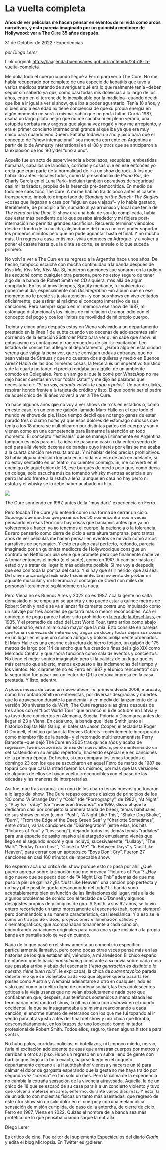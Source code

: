 # La vuelta completa

**Años de ver películas me hacen pensar en eventos de mi vida como arcos narrativos, y esto parecía imaginado por un guionista mediocre de Hollywood: ver a The Cure 35 años después.**

31 de October de 2022 - Experiencias

_por Diego Lerer_

Link original: https://laagenda.buenosaires.gob.ar/contenido/24518-la-vuelta-completa



Me dolía todo el cuerpo cuando llegué a Ferro para ver a The Cure. No me había recuperado por completo de una especie de hepatitis que tuvo a varios médicos tratando de averiguar qué era lo que realmente tenía –deben seguir sin saberlo ya que, como casi todas mis dolencias a lo largo de los años, entró en el terreno de lo inexplicable por la medicina– cuando decidí que iba a ir igual a ver el show, que iba a poder aguantarlo. Tenía 18 años, y si bien uno a esa edad no tiene conciencia de que su propia energía en algún momento no será la misma, sabía que no podía faltar. Corría 1987, usaba un largo piloto negro que no me sacaba ni en pleno verano, una estupida corbata muy angosta que alguna vez regalé y hoy me arrepiento, y era el primer concierto internacional grande al que iba ya que era muy chico para cuando vino Queen. Faltaba todavía un año y pico para que el concepto de “show internacional” sea moneda corriente en Argentina a partir de lo de Amnesty International en el ‘88 y otros que se anticiparon a la explosión de los ‘90 y del “uno a uno”.




Aquello fue un acto de supervivencia a botellazos, escupidas, embestidas humanas, caballos de la policía, corridas y cosas que en ese entonces yo creía que eran parte de la normalidad de ir a un show de rock. A los que había ido antes –locales todos, como la presentación de *Piano Bar*, de Charly García en el Luna Park– incluían también operativos de seguridad casi militarizados, propios de la herencia pre-democrática. En medio de todo ese caos tocó The Cure. A mí me habían traído poco antes el casete transparente, impoluto e importado de *Standing on the Beach: The Singles* –cosas que llegaban a casa por “alguien que viajaba”– y lo había gastado, literalmente, de principio a fin, sumado al ya arruinado y local que tenía de *The Head on the Door*. El show era una bola de sonido complicada, había que estar más pendiente de lo que pasaba alrededor y mi flojera post-internación no permitía grandes sacrificios. Recuerdo terminar viéndolos desde el fondo de la cancha, alejándome del caos que creí poder soportar los primeros minutos pero que no pude aguantar hasta el final. Y no mucho más. Un regreso a casa lentísimo –vivía entonces en Adrogué– y a volver a poner el casete hasta que la cinta se corte, se enrede o lo que suceda primero.




No volví a ver a The Cure en su regreso a la Argentina hace unos años. De hecho, tampoco escuché con mucha continuidad a la banda después de *Kiss Me, Kiss Me, Kiss Me*. Sí, hubieron canciones que sonaron en la radio y las escuché como cualquier otra persona, pero no estoy seguro de tener algo de la banda de Robert Smith en CD siquiera, más allá de algún compilado. En los últimos tiempos, Spotify mediante, fui volviendo a ponerme al día, especialmente con *Disintegration* –un álbum que en ese momento no le presté su justa atención– y con sus shows en vivo editados oficialmente, que estiran al máximo el concepto inmersivo de sus canciones. Pero siempre siguió en mi memoria ese show de 1987, mi estómago disfuncional y los inicios de mi relación de amor-odio con el concepto del pogo y con los límites de movilidad de mi propio cuerpo.




Treinta y cinco años después estoy en Viena volviendo a un departamento prestado en la línea 1 del subte cuando veo decenas de adolescentes salir corriendo de la estación Südtiroler Platz para ver quién sabe qué show: el entusiasmo es contagioso y trae recuerdos de similar excitación. Leo listados de conciertos al llegar al departamento: ¿Habrá algo en esta ciudad serena que valga la pena ver, que se consigan todavía entradas, que no sean valses de Strauss y que no cuesten dos alquileres y medio en Buenos Aires? Había de las dos primeras cosas, la tercera es un imperativo turístico y de la cuarta no tanto: el precio rondaba un alquiler de un ambiente cómodo en Colegiales. Pero un amigo al que le conté por WhatsApp no me dejó hacer cuentas en valor “dólar Qatar” y me dijo las palabras que necesitaba oír: “*Si no vas, cuando volvés te cago a palos*”. Un par de clicks, respirar hondo frente a la tarjeta de crédito y listo. El que podría ser el padre de aquel chico de 18 años volverá a ver a The Cure.




Ya hace algunos años que no voy a ver shows de rock en estadios o, como en este caso, en un enorme galpón llamado Marx Halle en el que todo el mundo ve shows de pie. Hace tiempo decidí que no tengo ganas de estar parado tres o cuatro horas ya que esos dolores de estómago curiosos que tenía a los 18 ahora se multiplicaron por distintas partes del cuerpo y van y vienen como en una competencia para llamarme la atención en todo momento. El concepto “festivales” que se maneja últimamente en Argentina tampoco es más para mí. La idea de pasarme casi un día entero yendo de acá para allá viendo decenas de bandas cuyo interés por ellas se me acaba a la cuarta canción me resulta ardua. Y ni hablar de los precios prohibitivos. Si había alguna decisión tomada en mi vida era esa: de acá en adelante, si no estoy sentadito en un teatro, no cuenten conmigo. Sí, me convertí en el enemigo de aquel chico de 18, ese burgués de medio pelo que, como decía un colega, solo escucha música tomando whisky mientras acaricia a un perro lanudo frente a la estufa a leña, aunque en casa no hay perro ni estufa y el whisky se lo debe haber acabado mi hijo.




![](https://cdn.feater.me/files/images/618496/2fabc35f-5eeb-4d3f-8b53-db6e69bf15cb.jpg)




The Cure sonriendo en 1987, antes de la "muy dark" experiencia en Ferro.




Pero tocaba The Cure y lo entendí como una forma de cerrar un ciclo. Supongo que muchos que pasamos los 50 nos encontramos a veces pensando en esos términos: hay cosas que hacíamos antes que ya no volveremos a hacer, ya no tenemos el cuerpo, la paciencia o la tolerancia. Es raro pensarlo como cierre de ciclo a esta altura temprana, pero tantos años de ver películas me hacen pensar en eventos de mi vida como arcos narrativos de personajes. Y esto era algo casi perfecto, redondo, parecía imaginado por un guionista mediocre de Hollywood que consigue un contrato en Netflix por una serie que promete pero que finalmente nadie ve. A tomar entonces el metro (o el subte), como en 1987. A caminar hasta el estadio y a tratar de llegar lo más adelante posible. Si me voy a despedir, que sea con toda la pompa del caso. Y si hay que salir herido, que así sea. Del cine nunca salgo lastimado físicamente. Era momento de probar mi aguante muscular y mi tolerancia al contagio de Covid con miles de personas literalmente soplándome en la nuca.




Pero Viena no es Buenos Aires y 2022 no es 1987. Acá la gente no salta demasiado ni se empuja ni se aprieta y uno puede estar a quince metros de Robert Smith y nadie se va a lanzar físicamente contra uno impulsado como un salvaje por tres acordes de guitarra más o menos reconocibles. Acá el concepto de pogo parece haber sido prohibido en [la era de](https://es.wikipedia.org/wiki/Anschluss) [l](https://es.wikipedia.org/wiki/Anschluss)[a Anschluss](https://es.wikipedia.org/wiki/Anschluss), en 1935. Y el promedio de edad del Lost World Tour, tanto arriba como abajo del escenario, era similar o aún mayor que la mía. Esto consiste en parejas que toman cervezas de siete euros, tragos de doce y todos dejan sus cosas en un lugar en el que uno coloca abrigos y bolsos prolijamente ordenados. El Marx Halle es una enorme estructura de hierro forjado, un galpón de 175 metros de largo por 114 de ancho que fue creado a fines del siglo XIX como Mercado Central y que ahora funciona como sala de eventos y conciertos. No tiene el mejor sonido imaginable pero sí la calidez de un lugar que es más cerrado que abierto, menos expuesto a las inclemencias del tiempo y los vientos. No, claramente no es Ferro en 1987 y el único “encuentro” con la seguridad fue pasar por un lector de QR la entrada impresa en la casa prestada. Y listo, adentro.




A pocos meses de sacar un nuevo álbum –el primero desde 2008, marcado, como ha contado Smith en entrevistas, por diversas desgracias y muertes que lo atravesaron durante la pandemia– y en medio del lanzamiento de la versión 30 aniversario de *Wish*, The Cure regresó a las giras después de tres años con el “Lost World Tour” que arrancó el 6 de octubre en Latvia y ya tuvo doce conciertos en Alemania, Suecia, Polonia y Dinamarca antes de llegar el 23 a Viena. En cada uno, la banda que lidera Smith junto al histórico bajista Nils Gallup, el baterista Jason Cooper, el tecladista Roger O’Donnell, el mítico guitarrista Reeves Gabrels –recientemente incorporado como miembro fijo de la banda– y el retornado multiinstrumentista Perry Bamonte –que dejó The Cure en 2005 tras quince años y acaba de regresar–, fue incorporando temas del nuevo álbum, pero manteniendo un set sostenido en su amplio repertorio, haciendo especial eje en canciones de la primera época. De hecho, si uno compara los temas tocados el domingo 23 con los que se escucharon en aquel Ferro de marzo de 1987 se topará con que casi la mitad fueron los mismos, por más que las versiones de algunos de ellos se hayan vuelto irreconocibles con el paso de las décadas y las maneras de interpretarlas.




Así fue, que tras arrancar con uno de los cuatro temas nuevos que tocaron a lo largo del show, The Cure repasó oscuros clásicos de principios de los ‘80 como “A Strange Day” y “Cold” (de “Pornography”, de 1982), “At Night” y “Play for Today” (de “Seventeen Seconds”, de 1980, disco al que le dedicaron casi por completo la primera tanda de bises), temas habituales de sus shows en vivo (como “Push”, “A Night Like This”, “Shake Dog Shake”, “Burn”, “From the Edge of the Deep Green Sea” y “Charlotte Sometimes”, entre otros), varias canciones de “Disintegration” (entre ellas, los hits “Pictures of You” y “Lovesong”), dejando todos los demás temas “radiales” para una especie de asalto masivo al aletargado entusiasmo vienés que llegó en el segundo *encore* y que incluyó, sucesivamente, “Lullaby”, “The Walk”, “Friday I’m in Love”, “Close to Me”, “In Between Days” y “Just Like Heaven”, para cerrar con un apoteósico “Boys Don’t Cry”. Fueron 27 canciones en casi 160 minutos de impecable show.




No esperen acá una crítica del show porque esto no pasa por ahí. ¿Qué puedo agregar sobre la emoción que me provoca “Pictures of You”? ¿Hay algo nuevo que se pueda decir de “A Night Like This” además de que me puso la piel de gallina? ¿Es “Just Like Heaven” una canción pop perfecta y no hay pifie posible que la desacomode del todo? La banda sonó aceptablemente bien en función de las limitaciones del lugar, más allá de algunos problemas de sonido con el teclado de O’Donnell y algunos desajustes propios de principios de gira. A Smith, a sus 62 años, se lo vio entero recorriendo un tanto morosamente el escenario (bah, como siempre) pero dominándolo a su manera característica, casi mesiánica. Y a eso se le sumó un trabajo de videos, proyecciones e iluminación cálidos y cinematográficos, que acompañaban tonalmente a cada canción, encontrando variaciones originales para cada una y que incluían a la propia banda en pantalla solo de vez en cuando.




Nada de lo que pasó en el show amerita un comentario específico particularmente llamativo, pero como pocas otras veces pensé más en las historias de los que estaban ahí, viéndolo, a mi alrededor. El chico español treintañero que le hacía *mansplaining* constante a su novia sobre cada cosa que pasaba arriba y abajo del escenario (*“esta generación es distinta a la nuestra, tiene buen rollo”*, le explicaba), la chica de *cuarentaypico* parada delante mío que se violentaba cada vez que alguien quería pasarla (en países como Austria y Alemania adelantarse a otro en cualquier lado es visto casi como un delito digno de condena social), las tres adolescentes góticas a la vieja usanza que no veían absolutamente nada pero que confiaban en que, después, sus teléfonos sostenidos a mano alzada les terminarían mostrando el show, la última chica con *mohawk* en el mundo occidental, la que se instagrameaba a sí misma reaccionando a cada canción, el enorme número de veteranos con los que me fui topando al ir yendo para atrás justo antes del final del show y una chica que lloraba, desconsoladamente, en los brazos de uno lookeado como imitador profesional de Robert Smith. Todos ellos, seguro, tienen alguna historia para contar.




No hubo palos, corridas, policías, ni botellazos, ni tampoco miedo, nervio, furia ni excitación adolescente de esas que arrastran cuerpos por metros y derriban a otros al piso. Hubo un regreso en un subte lleno de gente con barbijo que llegó a la hora exacta, bajarse luego en el coqueto departamento cercano a la Hauptbahnhof vienesa y hacerse un té para calmar el dolor de garganta esperando que la gesta no me haya traído por segunda vez “*corona*” en tan solo un mes. Pero la calma de la experiencia no cambia la extraña sensación de la vivencia atravesada. Aquella, la de un chico de 18 que se escapó de su casa para ir a un concierto violento y tuvo que volver a meterse en cama, enfermo, durante varios días más. Y esta, la de un adulto con molestias físicas un tanto más asentadas, que regresó de este otro show sin un solo dolor en el cuerpo y con una melancólica sensación de misión cumplida, de paso de la antorcha, de cierre de ciclo. Ferro en 1987, Viena en 2022. Quizás el nombre de la banda sea más profético de lo que pensaba cuando saqué la entrada.




Diego Lerer




Es crítico de cine. Fue editor del suplemento Espectáculos del diario *Clarín* y edita el blog Micropsia. En Twitter es @dlerer.



